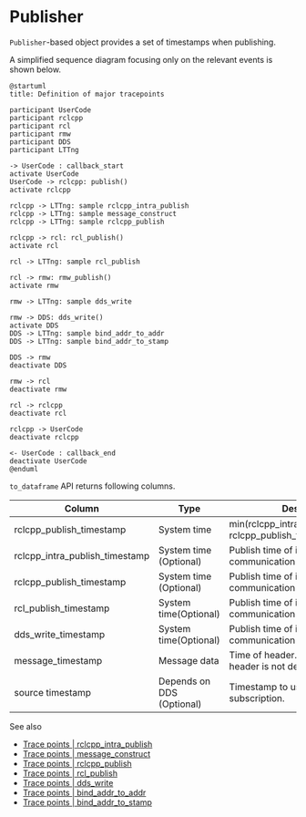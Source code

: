 # Publisher

`Publisher`-based object provides a set of timestamps when publishing.

A simplified sequence diagram focusing only on the relevant events is shown below.

```plantuml
@startuml
title: Definition of major tracepoints

participant UserCode
participant rclcpp
participant rcl
participant rmw
participant DDS
participant LTTng

-> UserCode : callback_start
activate UserCode
UserCode -> rclcpp: publish()
activate rclcpp

rclcpp -> LTTng: sample rclcpp_intra_publish
rclcpp -> LTTng: sample message_construct
rclcpp -> LTTng: sample rclcpp_publish

rclcpp -> rcl: rcl_publish()
activate rcl

rcl -> LTTng: sample rcl_publish

rcl -> rmw: rmw_publish()
activate rmw

rmw -> LTTng: sample dds_write

rmw -> DDS: dds_write()
activate DDS
DDS -> LTTng: sample bind_addr_to_addr
DDS -> LTTng: sample bind_addr_to_stamp

DDS -> rmw
deactivate DDS

rmw -> rcl
deactivate rmw

rcl -> rclcpp
deactivate rcl

rclcpp -> UserCode
deactivate rclcpp

<- UserCode : callback_end
deactivate UserCode
@enduml
```

`to_dataframe` API returns following columns.

| Column                         | Type                      | Description                                                   |
| ------------------------------ | ------------------------- | ------------------------------------------------------------- |
| rclcpp_publish_timestamp       | System time               | min(rclcpp_intra_publish_timestamp, rclcpp_publish_timestamp) |
| rclcpp_intra_publish_timestamp | System time (Optional)    | Publish time of intra-process communication                   |
| rclcpp_publish_timestamp       | System time (Optional)    | Publish time of inter-process communication in rclcpp         |
| rcl_publish_timestamp          | System time(Optional)     | Publish time of inter-process communication in rcl            |
| dds_write_timestamp            | System time(Optional)     | Publish time of inter-process communication in rmw            |
| message_timestamp              | Message data              | Time of header.stamp. Zero when header is not defined.        |
| source timestamp               | Depends on DDS (Optional) | Timestamp to used for binding with subscription.              |

See also

- [Trace points | rclcpp_intra_publish](../trace_points/runtime_trace_points.md#ros2rclcpp_intra_publish)
- [Trace points | message_construct](../trace_points/runtime_trace_points.md#ros2message_construct)
- [Trace points | rclcpp_publish](../trace_points/runtime_trace_points.md#ros2rclcpp_publish)
- [Trace points | rcl_publish](../trace_points/runtime_trace_points.md#ros2rcl_publish)
- [Trace points | dds_write](../trace_points/runtime_trace_points.md#ros2_caretdds_write)
- [Trace points | bind_addr_to_addr](../trace_points/runtime_trace_points.md#ros2_caretdds_bind_addr_to_addr)
- [Trace points | bind_addr_to_stamp](../trace_points/runtime_trace_points.md#ros2_caretdds_bind_addr_to_stamp)
